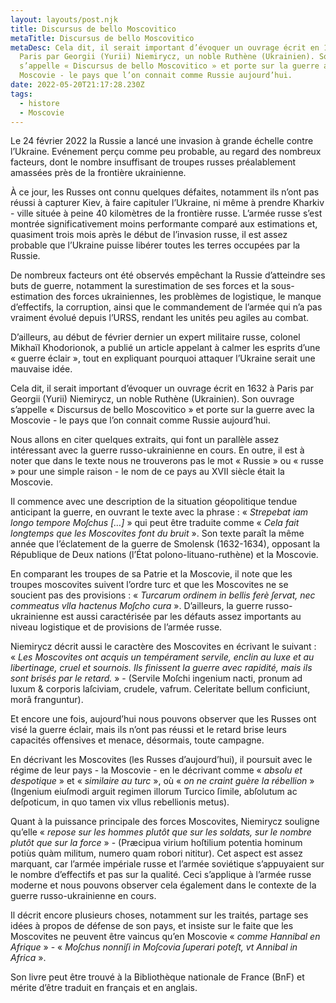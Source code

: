 ```yaml
---
layout: layouts/post.njk
title: Discursus de bello Moscovitico
metaTitle: Discursus de bello Moscovitico
metaDesc: Cela dit, il serait important d’évoquer un ouvrage écrit en 1632 à
  Paris par Georgii (Yurii) Niemirycz, un noble Ruthène (Ukrainien). Son ouvrage
  s’appelle « Discursus de bello Moscovitico » et porte sur la guerre avec la
  Moscovie - le pays que l’on connait comme Russie aujourd’hui.
date: 2022-05-20T21:17:28.230Z
tags:
  - histore
  - Moscovie
---
```

Le 24 février 2022 la Russie a lancé une invasion à grande échelle contre l’Ukraine. Evénement perçu comme peu probable, au regard des nombreux facteurs, dont le nombre insuffisant de troupes russes préalablement amassées près de la frontière ukrainienne.

À ce jour, les Russes ont connu quelques défaites, notamment ils n’ont pas réussi à capturer Kiev, à faire capituler l’Ukraine, ni même à prendre Kharkiv - ville située à peine 40 kilomètres de la frontière russe. L’armée russe s’est montrée significativement moins performante comparé aux estimations et, quasiment trois mois après le début de l’invasion russe, il est assez probable que l’Ukraine puisse libérer toutes les terres occupées par la Russie.

De nombreux facteurs ont été observés empêchant la Russie d’atteindre ses buts de guerre, notamment la surestimation de ses forces et la sous-estimation des forces ukrainiennes, les problèmes de logistique, le manque d’effectifs, la corruption, ainsi que le commandement de l’armée qui n’a pas vraiment évolué depuis l’URSS, rendant les unités peu agiles au combat.

D’ailleurs, au début de février dernier un expert militaire russe, colonel Mikhaïl Khodorionok, a publié un article appelant à calmer les esprits d’une « guerre éclair », tout en expliquant pourquoi attaquer l’Ukraine serait une mauvaise idée.

Cela dit, il serait important d’évoquer un ouvrage écrit en 1632 à Paris par Georgii (Yurii) Niemirycz, un noble Ruthène (Ukrainien). Son ouvrage s’appelle « Discursus de bello Moscovitico » et porte sur la guerre avec la Moscovie - le pays que l’on connait comme Russie aujourd’hui.

Nous allons en citer quelques extraits, qui font un parallèle assez intéressant avec la guerre russo-ukrainienne en cours. En outre, il est à noter que dans le texte nous ne trouverons pas le mot « Russie » ou « russe » pour une simple raison - le nom de ce pays au XVII siècle était la Moscovie.

Il commence avec une description de la situation géopolitique tendue anticipant la guerre, en ouvrant le texte avec la phrase : « *Strepebat iam longo tempore Moſchus \[…]* » qui peut être traduite comme « *Cela fait longtemps que les Moscovites font du bruit* ». Son texte paraît la même année que l’éclatement de la guerre de Smolensk (1632-1634), opposant la République de Deux nations (l’État polono-lituano-ruthène) et la Moscovie.

En comparant les troupes de sa Patrie et la Moscovie, il note que les troupes moscovites suivent l’ordre turc et que les Moscovites ne se soucient pas des provisions : « *Turcarum ordinem in bellis ferè ſervat, nec commeatus vlla hactenus Moſcho cura* ». D’ailleurs, la guerre russo-ukrainienne est aussi caractérisée par les défauts assez importants au niveau logistique et de provisions de l’armée russe.

Niemirycz décrit aussi le caractère des Moscovites en écrivant le suivant : « *Les Moscovites ont acquis un tempérament servile, enclin au luxe et au libertinage, cruel et sournois. Ils finissent la guerre avec rapidité, mais ils sont brisés par le retard.* » - (Servile Moſchi ingenium nacti, pronum ad luxum & corporis laſciviam, crudele, vafrum. Celeritate bellum conficiunt, morâ franguntur).

Et encore une fois, aujourd’hui nous pouvons observer que les Russes ont visé la guerre éclair, mais ils n’ont pas réussi et le retard brise leurs capacités offensives et menace, désormais, toute campagne.

En décrivant les Moscovites (les Russes d’aujourd’hui), il poursuit avec le régime de leur pays - la Moscovie - en le décrivant comme « *absolu et despotique* » et « *similaire au turc* », où « *on ne craint guère la rébellion* » (Ingenium eiuſmodi arguit regimen illorum Turcico ſimile, abſolutum ac deſpoticum, in quo tamen vix vllus rebellionis metus).

Quant à la puissance principale des forces Moscovites, Niemirycz souligne qu’elle « *repose sur les hommes plutôt que sur les soldats, sur le nombre plutôt que sur la force* » - (Præcipua virium hoſtilium potentia hominum potiùs quàm militum, numero quam robori nititur). Cet aspect est assez marquant, car l’armée impériale russe et l’armée soviétique s’appuyaient sur le nombre d’effectifs et pas sur la qualité. Ceci s’applique à l’armée russe moderne et nous pouvons observer cela également dans le contexte de la guerre russo-ukrainienne en cours.

Il décrit encore plusieurs choses, notamment sur les traités, partage ses idées à propos de défense de son pays, et insiste sur le faite que les Moscovites ne peuvent être vaincus qu’en Moscovie « *comme Hannibal en Afrique* » - « *Moſchus nonniſi in Moſcovia ſuperari poteſt, vt Annibal in Africa* ».

Son livre peut être trouvé à la Bibliothèque nationale de France (BnF) et mérite d’être traduit en français et en anglais.